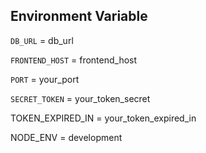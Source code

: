 

## Environment Variable

`DB_URL` = db_url

`FRONTEND_HOST` = frontend_host

`PORT` = your_port

`SECRET_TOKEN` = your_token_secret

TOKEN_EXPIRED_IN = your_token_expired_in

NODE_ENV = development
